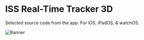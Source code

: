 # ISS Real-Time Tracker 3D
Selected source code from the app.
For iOS, iPadOS, & watchOS.

![Banner](https://github.com/MDStebel/ISS-Real-Time-Tracker-3D-Public/blob/5cd597bfce4f3fd5dab52c05097e19e5fca4e8e7/Banner%20-%20ISS%20Real-Time%20Tracker%203D.png "ISS Real-Time Tracker 3D Screen Shots")
